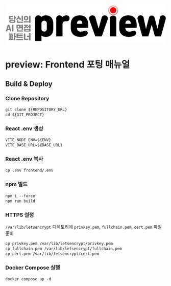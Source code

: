![logo](./img/logo.png)

# preview: Frontend 포팅 매뉴얼

## Build & Deploy

### Clone Repository

```
git clone ${REPOSITORY_URL}
cd ${GIT_PROJECT}
```

### React .env 생성

```
VITE_NODE_ENV=${ENV}
VITE_BASE_URL=${BASE_URL}
```

### React .env 복사

```
cp .env frontend/.env
```

### npm 빌드

```
npm i --force
npm run build
```

### HTTPS 설정

`/var/lib/letsencrypt` 디렉토리에 `privkey.pem`, `fullchain.pem`, `cert.pem` 파일 준비

```
cp privkey.pem /var/lib/letsencrypt/privkey.pem
cp fullchain.pem /var/lib/letsencrypt/fullchain.pem
cp cert.pem /var/lib/letsencrypt/cert.pem
```

### Docker Compose 실행

```
docker compose up -d
```
